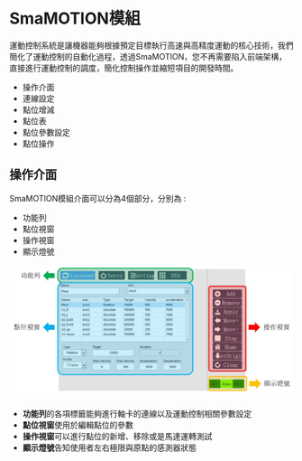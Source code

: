 # SmaMOTION模組

運動控制系統是讓機器能夠根據預定目標執行高速與高精度運動的核心技術，我們簡化了運動控制的自動化過程，透過SmaMOTION，您不再需要陷入前端架構，直接進行運動控制的調度，簡化控制操作並縮短項目的開發時間。

* 操作介面
* 連線設定
* 點位增減
* 點位表
* 點位參數設定
* 點位操作

## 操作介面

SmaMOTION模組介面可以分為4個部分，分別為 :

* 功能列
* 點位視窗
* 操作視窗
* 顯示燈號

![](../../.gitbook/assets/smamotioninterface.JPG)

* **功能列**的各項標籤能夠進行軸卡的連線以及運動控制相關參數設定
* **點位視窗**使用於編輯點位的參數
* **操作視窗**可以進行點位的新增、移除或是馬達運轉測試
* **顯示燈號**告知使用者左右極限與原點的感測器狀態

